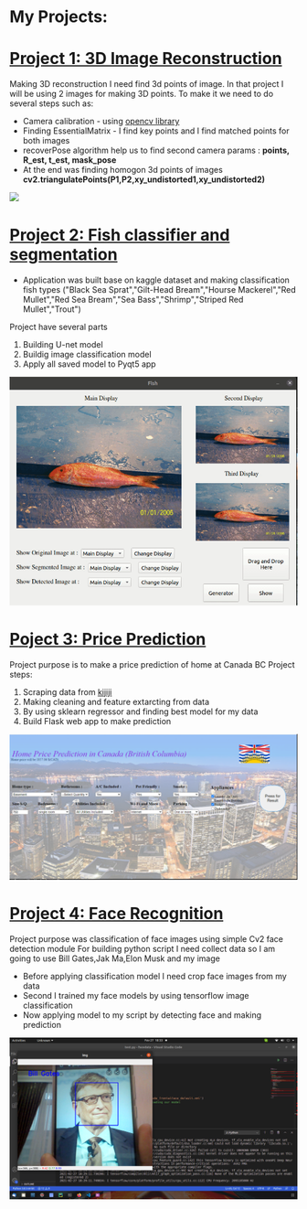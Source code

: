 # My Projects:

# [Project 1: 3D Image Reconstruction](https://github.com/tural327/3d-image-reconstruction)
Making 3D reconstruction I need find 3d points of image. In that project I will be using 2 images for making 3D points. To make it we need to do several steps such as:
* Camera calibration -  using [opencv library](https://docs.opencv.org/3.4.15/dc/dbb/tutorial_py_calibration.html)
* Finding EssentialMatrix - I find key points and I find matched points for both images
* recoverPose algorithm help us to find second camera params : **points, R_est, t_est, mask_pose**
* At the end was finding homogon 3d points of images **cv2.triangulatePoints(P1,P2,xy_undistorted1,xy_undistorted2)**

![](imgaes/photo_result.gif)


# [Project 2: Fish classifier and segmentation](https://github.com/tural327/Fish_classifier_desk_app)
* Application was built base on kaggle dataset and making classification fish types ("Black Sea Sprat","Gilt-Head Bream","Hourse Mackerel","Red Mullet","Red Sea Bream","Sea Bass","Shrimp","Striped Red Mullet","Trout")

Project have several parts 
1. Building U-net model
2. Buildig image classification model
3. Apply all saved model to Pyqt5 app


![](imgaes/end_res.gif)

# [Poject 3: Price Prediction](https://github.com/tural327/price_pred_full_project)
 Project purpose is to make a price prediction of home at Canada BC
 Project steps:
 1. Scraping data from [kijiji](https://www.kijiji.ca/)
 2. Making cleaning and feature extarcting from data
 3. By using sklearn regressor and finding best model for my data
 4. Build Flask web app to make prediction
 
![](/imgaes/result.PNG)


# [Project 4: Face Recognition](https://github.com/tural327/face_recognition)
Project purpose was classification of face images using simple Cv2 face detection module 
For building python script I need collect data so I am going to use Bill Gates,Jak Ma,Elon Musk and my image
* Before applying classification model I need crop face images from my data
* Second I trained my face models by using tensorflow image classification
* Now applying model to my script by detecting face and making prediction

![](/imgaes/test2.png)
